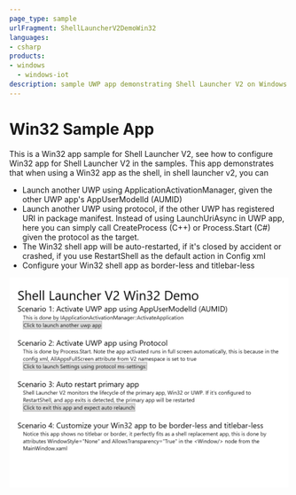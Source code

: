 ```yaml
---
page_type: sample
urlFragment: ShellLauncherV2DemoWin32
languages:
- csharp
products:
- windows
  - windows-iot
description: sample UWP app demonstrating Shell Launcher V2 on Windows 10 Enterprise from 1903 release
---
```


# Win32 Sample App

This is a Win32 app sample for Shell Launcher V2, see how to configure Win32 app for Shell Launcher V2 in the samples. This app demonstrates that when using a Win32 app as the shell, in shell launcher v2, you can

* Launch another UWP using ApplicationActivationManager, given the other UWP app's AppUserModelId (AUMID)
* Launch another UWP using protocol, if the other UWP has registered URI in package manifest. Instead of using LaunchUriAsync in UWP app, here you can simply call CreateProcess (C++) or Process.Start (C#) given the protocol as the target.
* The Win32 shell app will be auto-restarted, if it's closed by accident or crashed, if you use RestartShell as the default action in Config xml
* Configure your Win32 shell app as border-less and titlebar-less

![App screen capture](../Images/Win32SampleScreenCapture.png)
